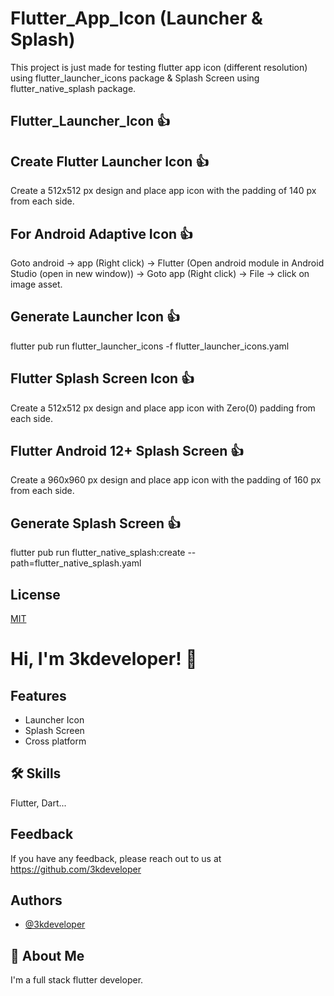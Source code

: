 # Flutter_App_Icon (Launcher & Splash)

This project is just made for testing flutter app icon (different resolution) 
using flutter_launcher_icons package & Splash Screen using flutter_native_splash package.

## Flutter_Launcher_Icon 👍

## Create Flutter Launcher Icon 👍
Create a 512x512 px design and place app icon with the padding of 140 px from each side.

## For Android Adaptive Icon 👍 
Goto android -> app (Right click) -> Flutter (Open android module in Android Studio (open in new window)) -> Goto app (Right click) -> File -> click on image asset.

## Generate Launcher Icon 👍
flutter pub run flutter_launcher_icons -f flutter_launcher_icons.yaml

## Flutter Splash Screen Icon 👍
Create a 512x512 px design and place app icon with Zero(0) padding from each side.

## Flutter Android 12+ Splash Screen 👍
Create a 960x960 px design and place app icon with the padding of 160 px from each side.

## Generate Splash Screen 👍
flutter pub run flutter_native_splash:create --path=flutter_native_splash.yaml


## License

[MIT](https://choosealicense.com/licenses/mit/)


# Hi, I'm 3kdeveloper! 👋


## Features

- Launcher Icon 
- Splash Screen
- Cross platform


## 🛠 Skills
Flutter, Dart...


## Feedback

If you have any feedback, please reach out to us at https://github.com/3kdeveloper


## Authors

- [@3kdeveloper](https://github.com/3kdeveloper)


## 🚀 About Me
I'm a full stack flutter developer.